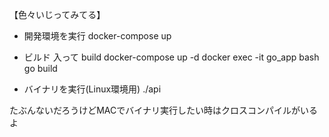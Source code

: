 【色々いじってみてる】

- 開発環境を実行
docker-compose up

- ビルド 入って build
docker-compose up -d
docker exec -it go_app bash
go build

- バイナリを実行(Linux環境用)
./api

たぶんないだろうけどMACでバイナリ実行したい時はクロスコンパイルがいるよ
